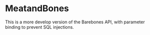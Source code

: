 # MeatandBones
This is a more develop version of the Barebones API, with parameter binding to prevent SQL injections.
